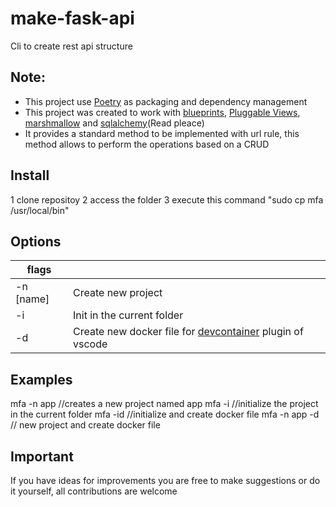 # make-fask-api
Cli to create rest api structure

## Note: 

* This project use [Poetry](https://python-poetry.org/) as  packaging and dependency management
* This project was created to work with [blueprints](https://flask.palletsprojects.com/en/1.1.x/blueprints/), [Pluggable Views](https://flask.palletsprojects.com/en/1.1.x/views/), [marshmallow](https://flask-marshmallow.readthedocs.io/en/latest/) and [sqlalchemy](https://flask-sqlalchemy.palletsprojects.com/en/2.x/)(Read pleace)
* It provides a standard method to be implemented with url rule, this method allows to perform the operations based on a CRUD

## Install
1 clone repositoy
2 access the folder
3 execute this command "sudo cp mfa /usr/local/bin"

## Options

| flags  |   |
|---|---|
| -n  [name]| Create new project|
| -i| Init in the current folder|
| -d| Create new docker file for [devcontainer](https://code.visualstudio.com/docs/remote/containers) plugin of vscode|

## Examples

mfa -n app  //creates a new project named app
mfa -i  //initialize the project in the current folder
mfa -id //initialize and create docker file
mfa -n app -d // new project and create docker file

## Important
If you have ideas for improvements you are free to make suggestions or do it yourself, all contributions are welcome
